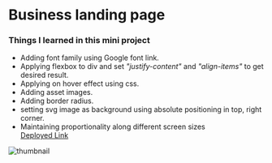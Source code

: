 # Business landing page
### Things I learned in this mini project
* Adding font family using Google font link.
* Applying flexbox to div and set _"justify-content"_ and _"align-items"_ to get desired result.
* Applying on hover effect using css.
* Adding asset images.
* Adding border radius.
* setting svg image as background using absolute positioning in top, right corner.
* Maintaining proportionality along different screen sizes  
[Deployed Link](https://business-landing-page-clone.netlify.app/)


![thumbnail](thumb.png)



